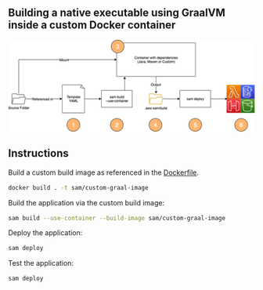 ## Building a native executable using GraalVM inside a custom Docker container

![Overview](../resources/sam_container.png)

## Instructions

Build a custom build image as referenced in the [Dockerfile](Dockerfile).

```bash
docker build . -t sam/custom-graal-image
```

Build the application via the custom build image:

```bash
sam build --use-container --build-image sam/custom-graal-image
```

Deploy the application:

```bash
sam deploy
```

Test the application:


```bash
sam deploy
```